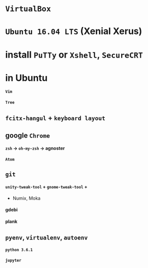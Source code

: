 # `VirtualBox`
# `Ubuntu 16.04 LTS` (Xenial Xerus)
# install `PuTTy` or `Xshell`, `SecureCRT` 
# in Ubuntu
 #### `Vim`
 #### `Tree`
 ## `fcitx-hangul` + `keyboard layout`
 ## google `Chrome`
 #### `zsh` -> `oh-my-zsh` -> agnoster
 #### `Atom`
 ## `git`
 #### `unity-tweak-tool` + `gnome-tweak-tool` + 
  * Numix, Moka
 #### gdebi 
 #### plank
 ## `pyenv`, `virtualenv`, `autoenv`
  #### `python 3.6.1`
  #### `jupyter` 
   
